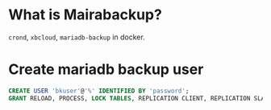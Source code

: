 # What is Mairabackup?

`crond`, `xbcloud`, `mariadb-backup` in docker.

# Create mariadb backup user

```sql
CREATE USER 'bkuser'@'%' IDENTIFIED BY 'password';
GRANT RELOAD, PROCESS, LOCK TABLES, REPLICATION CLIENT, REPLICATION SLAVE ON *.* TO 'bkuser'@'%';
```
